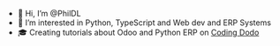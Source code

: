 - 👋 Hi, I’m @PhilDL
- 👀 I’m interested in Python, TypeScript and Web dev and ERP Systems
- 🎓 Creating tutorials about Odoo and Python ERP on [Coding Dodo](https://codingdodo.com)

<!---
PhilDL/PhilDL is a ✨ special ✨ repository because its `README.md` (this file) appears on your GitHub profile.
You can click the Preview link to take a look at your changes.
--->
